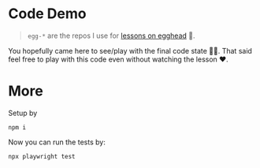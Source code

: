 # Code Demo

> `egg-*` are the repos I use for [lessons on egghead](https://egghead.io/q/resources-by-basarat-ali-syed?af=bxr3i) 🌹.

You hopefully came here to see/play with the final code state 👏🏻. That said feel free to play with this code even without watching the lesson ❤️.

# More
Setup by

```
npm i
```

Now you can run the tests by:

```sh
npx playwright test
```
